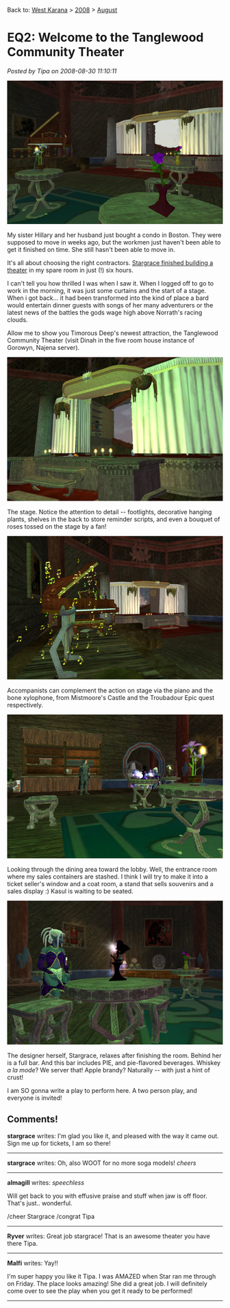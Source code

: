 Back to: [West Karana](/posts/westkarana.md) > [2008](/posts/2008/westkarana.md) > [August](./westkarana.md)
# EQ2: Welcome to the Tanglewood Community Theater

*Posted by Tipa on 2008-08-30 11:10:11*

![](../../../uploads/2008/08/everquest2-2008-08-29-18-50-09-92.jpg "everquest2-2008-08-29-18-50-09-92")

My sister Hillary and her husband just bought a condo in Boston. They were supposed to move in weeks ago, but the workmen just haven't been able to get it finished on time. She still hasn't been able to move in.

It's all about choosing the right contractors. [Stargrace finished building a theater](http://mmoquests.com/2008/08/29/goudias-ratonga-hovel/) in my spare room in just (!) six hours.

I can't tell you how thrilled I was when I saw it. When I logged off to go to work in the morning, it was just some curtains and the start of a stage. When i got back... it had been transformed into the kind of place a bard would entertain dinner guests with songs of her many adventurers or the latest news of the battles the gods wage high above Norrath's racing clouds.

Allow me to show you Timorous Deep's newest attraction, the Tanglewood Community Theater (visit Dinah in the five room house instance of Gorowyn, Najena server).

![](../../../uploads/2008/08/everquest2-2008-08-29-21-45-15-68.jpg "everquest2-2008-08-29-21-45-15-68")

The stage. Notice the attention to detail -- footlights, decorative hanging plants, shelves in the back to store reminder scripts, and even a bouquet of roses tossed on the stage by a fan!

![](../../../uploads/2008/08/everquest2-2008-08-29-21-45-48-60.jpg "everquest2-2008-08-29-21-45-48-60")

Accompanists can complement the action on stage via the piano and the bone xylophone, from Mistmoore's Castle and the Troubadour Epic quest respectively.

![](../../../uploads/2008/08/everquest2-2008-08-29-21-46-11-89.jpg "everquest2-2008-08-29-21-46-11-89")

Looking through the dining area toward the lobby. Well, the entrance room where my sales containers are stashed. I think I will try to make it into a ticket seller's window and a coat room, a stand that sells souvenirs and a sales display :) Kasul is waiting to be seated.

![](../../../uploads/2008/08/everquest2-2008-08-29-21-47-03-77.jpg "everquest2-2008-08-29-21-47-03-77")

The designer herself, Stargrace, relaxes after finishing the room. Behind her is a full bar. And this bar includes PIE, and pie-flavored beverages. Whiskey *a la mode*? We server that! Apple brandy? Naturally -- with just a hint of crust!

I am SO gonna write a play to perform here. A two person play, and everyone is invited!

## Comments!

**stargrace** writes: I'm glad you like it, and pleased with the way it came out. Sign me up for tickets, I am so there!

---

**stargrace** writes: Oh, also WOOT for no more soga models! *cheers*

---

**almagill** writes: *speechless*

Will get back to you with effusive praise and stuff when jaw is off floor. That's just.. wonderful.

/cheer Stargrace
/congrat Tipa

---

**Ryver** writes: Great job stargrace! That is an awesome theater you have there Tipa.

---

**Malfi** writes: Yay!!

I'm super happy you like it Tipa. I was AMAZED when Star ran me through on Friday. The place looks amazing! She did a great job. I will definitely come over to see the play when you get it ready to be performed!

---

